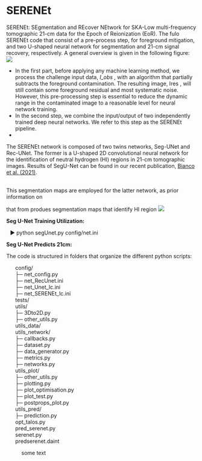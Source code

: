 # SERENEt
SERENEt: SEgmentation and REcover NEtwork for SKA-Low multi-frequency tomographic 21-cm data for the Epoch of Reionization (EoR). The fulo SERENEt code that consist of a pre-process step, for foreground mitigation, and two U-shaped neural network for segmentation and 21-cm signal recovery, respectively. A general overview is given in the following figure:<br />
<img src="https://github.com/micbia/SegU-Net/blob/master/docs/SERENEt_pipeline.png"> <br />
<ul>
  <li> In the first part, before applying any machine learning method, we process the challenge input data, <i>I_obs</i> , with an algorithm that partially subtracts the foreground contamination. The resulting image, Ires , will still contain some foreground residual and most systematic noise. However, this pre-processing step is essential to reduce the dynamic range in the contaminated image to a reasonable level for neural network training.
  <li> In the second step, we combine the input/output of two independently trained deep neural networks. We refer to this step as the SERENEt pipeline.
  <li>  
</ul> 


The SERENEt network is composed of two twins networks, Seg-UNet and Rec-UNet. The former is a U-shaped 2D convolutional neural network for the identification of neutral hydrogen (HI) regions in 21-cm tomographic images. Results of SegU-Net can be found in our recent publication, <a href="https://academic.oup.com/mnras/article/505/3/3982/6286907?login=true">Bianco et al. (2021)</a>.<br /><br />

This segmentation maps are employed for the latter network, as prior information on 

that from produes segmentation maps that identify HI region 
<img src="https://github.com/micbia/SegU-Net/blob/master/docs/RecUNet_model.png"> 


<b>Seg U-Net Training Utilization:</b></br>

<p style="margin-left:10px">&#9654; python segUnet.py config/net.ini</p>

<b>Seg U-Net Predicts 21cm:</b></br>

<p>The code is structured in folders that organize the different python scripts:</p>
<ul>
config/<br />
├─ net_config.py<br />
├─ net_RecUnet.ini<br />
├─ net_Unet_lc.ini<br />
├─ net_SERENEt_lc.ini<br />
tests/<br />
utils/<br />
├─ 3Dto2D.py<br />
├─ other_utils.py<br />
utils_data/<br />
utils_network/<br />
├─ callbacks.py<br />
├─ dataset.py<br />
├─ data_generator.py<br />
├─ metrics.py<br />
├─ networks.py<br />
utils_plot/<br />
├─ other_utils.py<br />
├─ plotting.py<br />
├─ plot_optimisation.py<br />
├─ plot_test.py<br />
├─ postprops_plot.py<br />
utils_pred/<br />
├─ prediction.py<br />
opt_talos.py<br />
pred_serenet.py<br />
serenet.py<br />
predserenet.daint
</ul>


<p style="margin-left:40px">some text</p>
